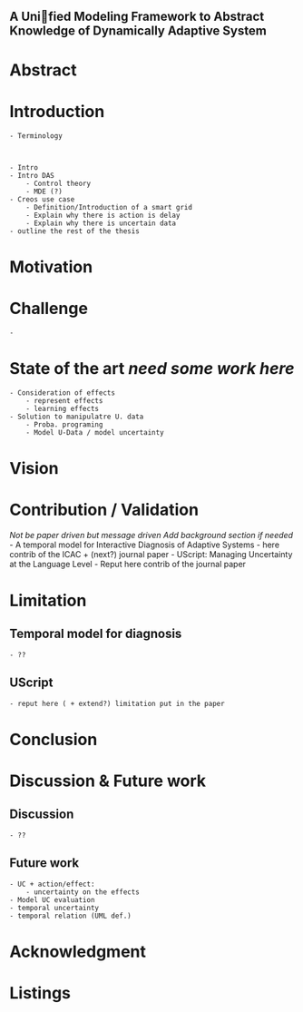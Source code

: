 A Unified Modeling Framework to Abstract Knowledge of Dynamically Adaptive System
---

# Abstract

# Introduction
    
    
    - Terminology
    
    
    
    - Intro 
    - Intro DAS
        - Control theory
        - MDE (?)
    - Creos use case
        - Definition/Introduction of a smart grid
        - Explain why there is action is delay
        - Explain why there is uncertain data
    - outline the rest of the thesis

# Motivation

# Challenge
    - 

# State of the art *need some work here*
    - Consideration of effects
        - represent effects
        - learning effects
    - Solution to manipulatre U. data
        - Proba. programing
        - Model U-Data / model uncertainty

# Vision

# Contribution / Validation
*Not be paper driven but message driven*
*Add background section if needed*
    - A temporal model for Interactive Diagnosis of Adaptive Systems
        - here contrib of the ICAC + (next?) journal paper
    - UScript: Managing Uncertainty at the Language Level
        - Reput here contrib of the journal paper

# Limitation
## Temporal model for diagnosis
    - ??

## UScript
    - reput here ( + extend?) limitation put in the paper

# Conclusion

# Discussion & Future work

## Discussion
    - ??

## Future work
    - UC + action/effect:
        - uncertainty on the effects
    - Model UC evaluation
    - temporal uncertainty
    - temporal relation (UML def.)

# Acknowledgment

# Listings

